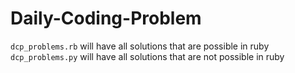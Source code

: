 # Daily-Coding-Problem
`dcp_problems.rb` will have all solutions that are possible in ruby
`dcp_problems.py` will have all solutions that are not possible in ruby